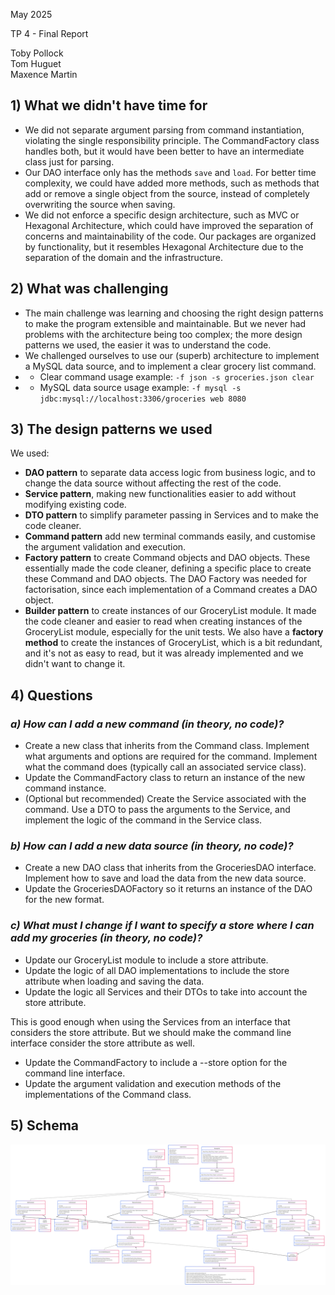 May 2025

TP 4 - Final Report

Toby Pollock  
Tom Huguet  
Maxence Martin

## 1) What we didn't have time for

* We did not separate argument parsing from command instantiation, violating the single responsibility principle.
  The CommandFactory class handles both, but it would have been better to have an intermediate class just for parsing.
* Our DAO interface only has the methods `save` and `load`. For better time complexity, we could have
  added more methods, such as methods that add or remove a single object from the source, instead of completely
  overwriting the source
  when saving.
* We did not enforce a specific design architecture, such as MVC or Hexagonal Architecture,
  which could have improved the separation of concerns and maintainability of the code.
  Our packages are organized by functionality, but it resembles Hexagonal Architecture due
  to the separation of the domain and the infrastructure.

## 2) What was challenging

* The main challenge was learning and choosing the right design patterns to make the program
  extensible and maintainable. But we never had problems with the architecture being
  too complex; the more design patterns we used, the easier it was to understand the code.
* We challenged ourselves to use our (superb) architecture to implement a MySQL data source,
and to implement a clear grocery list command.
* * Clear command usage example: `-f json -s groceries.json clear`
* * MySQL data source usage example: `-f mysql -s jdbc:mysql://localhost:3306/groceries web 8080`

## 3) The design patterns we used

We used:
* **DAO pattern** to separate data access logic from business logic, and to change the data source without affecting the rest of the code.
* **Service pattern**, making new functionalities easier to add without modifying existing code.
* **DTO pattern** to simplify parameter passing in Services and to make the code cleaner.
* **Command pattern** add new terminal commands easily, and customise the argument validation
and execution.
* **Factory pattern** to create Command objects and DAO objects. These essentially made the code cleaner,
  defining a specific place to create these Command and DAO objects. The DAO Factory was needed for factorisation, since
each implementation of a Command creates a DAO object.
* **Builder pattern** to create instances of our GroceryList module. It made the code cleaner and easier to read
when creating instances of the GroceryList module, especially for the unit tests. We also have a **factory method** to create
the instances of GroceryList, which is a bit redundant, and it's not as easy to read, but it was already implemented and
we didn't want to change it.

## 4) Questions
### _a) How can I add a new command (in theory, no code)?_
* Create a new class that inherits from the Command class.
Implement what arguments and options are required for the command.
Implement what the command does (typically call an associated service class).
* Update the CommandFactory class to return an instance of the new command instance.
* (Optional but recommended) Create the Service associated with the command. Use a DTO to pass the arguments
  to the Service, and implement the logic of the command in the Service class.

### _b) How can I add a new data source (in theory, no code)?_
* Create a new DAO class that inherits from the GroceriesDAO interface.
Implement how to save and load the data from the new data source.
* Update the GroceriesDAOFactory so it returns an instance of the DAO for the new format.

### _c) What must I change if I want to specify a store where I can add my groceries (in theory, no code)?_

* Update our GroceryList module to include a store attribute.
* Update the logic of all DAO implementations to include the store attribute when loading and saving the data.
* Update the logic all Services and their DTOs to take into account the store attribute.

This is good enough when using the Services from an interface that considers the store attribute.
But we should make the command line interface consider the store attribute as well.

* Update the CommandFactory to include a --store option for the command line interface.
* Update the argument validation and execution methods of the implementations of the Command class.

## 5) Schema

![tp4-final-schema.png](tp4-final-schema.png)